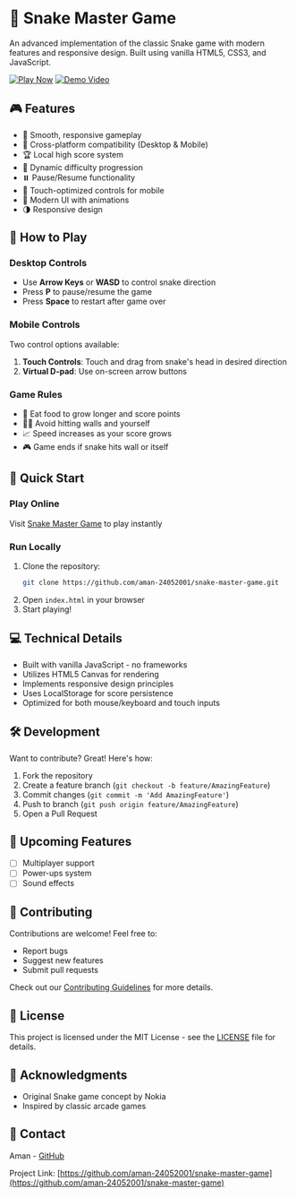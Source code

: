 # 🐍 Snake Master Game

An advanced implementation of the classic Snake game with modern features and responsive design. Built using vanilla HTML5, CSS3, and JavaScript.

[![Play Now](https://img.shields.io/badge/Play-Now-green?style=for-the-badge)](https://aman-24052001.github.io/snake-master-game/)
[![Demo Video](https://img.shields.io/badge/Watch-Demo-red?style=for-the-badge)](https://drive.google.com/file/d/1EOOVtR7PvfX-Wqcrk84FY6JWfDDoa1SM/view?usp=drive_link)

## 🎮 Features

- 🎯 Smooth, responsive gameplay
- 📱 Cross-platform compatibility (Desktop & Mobile)
- 🏆 Local high score system
- 🔄 Dynamic difficulty progression
- ⏸️ Pause/Resume functionality
- 📱 Touch-optimized controls for mobile
- 🎨 Modern UI with animations
- 🌗 Responsive design

## 🎯 How to Play

### Desktop Controls
- Use **Arrow Keys** or **WASD** to control snake direction
- Press **P** to pause/resume the game
- Press **Space** to restart after game over

### Mobile Controls
Two control options available:
1. **Touch Controls**: Touch and drag from snake's head in desired direction
2. **Virtual D-pad**: Use on-screen arrow buttons

### Game Rules
- 🍎 Eat food to grow longer and score points
- 🏃‍♂️ Avoid hitting walls and yourself
- 📈 Speed increases as your score grows
- 🎮 Game ends if snake hits wall or itself

## 🚀 Quick Start

### Play Online
Visit [Snake Master Game](https://aman-24052001.github.io/snake-master-game/) to play instantly

### Run Locally
1. Clone the repository:
   ```bash
   git clone https://github.com/aman-24052001/snake-master-game.git
   ```
2. Open `index.html` in your browser
3. Start playing!

## 💻 Technical Details

- Built with vanilla JavaScript - no frameworks
- Utilizes HTML5 Canvas for rendering
- Implements responsive design principles
- Uses LocalStorage for score persistence
- Optimized for both mouse/keyboard and touch inputs

## 🛠️ Development

Want to contribute? Great! Here's how:

1. Fork the repository
2. Create a feature branch (`git checkout -b feature/AmazingFeature`)
3. Commit changes (`git commit -m 'Add AmazingFeature'`)
4. Push to branch (`git push origin feature/AmazingFeature`)
5. Open a Pull Request

## 📝 Upcoming Features

- [ ] Multiplayer support
- [ ] Power-ups system
- [ ] Sound effects

## 🤝 Contributing

Contributions are welcome! Feel free to:
- Report bugs
- Suggest new features
- Submit pull requests

Check out our [Contributing Guidelines](CONTRIBUTING.md) for more details.

## 📜 License

This project is licensed under the MIT License - see the [LICENSE](LICENSE) file for details.

## 👏 Acknowledgments

- Original Snake game concept by Nokia
- Inspired by classic arcade games

## 📧 Contact

Aman - [GitHub](https://github.com/aman-24052001)

Project Link: [https://github.com/aman-24052001/snake-master-game](https://github.com/aman-24052001/snake-master-game)
